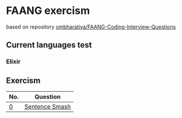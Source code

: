 # FAANG exercism

based on repository [ombharatiya/FAANG-Coding-Interview-Questions](https://github.com/ombharatiya/FAANG-Coding-Interview-Questions)

## Current languages test

### Elixir

## Exercism

| No. | Question |
| --- | --------- |
| [0](exercism/0) | [Sentence Smash](https://www.codewars.com/kata/53dc23c68a0c93699800041d) |

